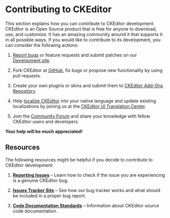 <!--
Copyright (c) 2003-2015, CKSource - Frederico Knabben. All rights reserved.
For licensing, see LICENSE.md.
-->

# Contributing to CKEditor

This section explains how you can contribute to CKEditor development. CKEditor is an Open Source product that is free for anyone to download, use, and customize. It has an amazing community around it that supports it in all possible ways. If you would like to contribute to its development, you can consider the following actions:

1. [Report bugs](#!/guide/dev_issues_readme) or feature requests and submit patches on our [Development site](http://dev.ckeditor.com/).

2. Fork CKEditor at [GitHub](https://github.com/ckeditor/ckeditor-dev), fix bugs or propose new functionality by using pull requests.

3. Create your own plugins or skins and submit them to [CKEditor Add-Ons Repository](http://ckeditor.com/addons/plugins).

4. Help [localize CKEditor](http://docs.cksource.com/CKEditor_3.x/Developers_Guide/Localization) into your native language and update existing localizations by joining us at the [CKEditor UI Translation Center](https://www.transifex.net/projects/p/ckeditor/).

5. Join the [Community Forum](http://ckeditor.com/forums/) and share your knowledge with fellow CKEditor users and developers.

**Your help will be much appreciated!**

## Resources ##

The following resources might be helpful if you decide to contribute to CKEditor development:

1. **[Reporting Issues](#!/guide/dev_issues_readme)** &ndash; Learn how to check if the issue you are experiencing is a genuine CKEditor bug.

2. **[Issues Tracker Site](#!/guide/dev_issues_tracker)** &ndash; See how our bug tracker works and what should be included in a proper bug report.

3. **[Code Documentation Standards](#!/guide/dev_code_documentation)** &ndash; Information about CKEditor source code documentation.